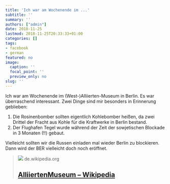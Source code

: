 ```yaml
---
title: 'Ich war am Wochenende im ...'
subtitle: ''
summary: ''
authors: ["admin"]
date: 2018-11-25
lastmod: 2018-11-25T20:33:33+01:00
categories: []
tags:
- facebook
- german
featured: no
image:
  caption: ''
  focal_point: ''
  preview_only: no
slug: ''
---
```

Ich war am Wochenende im (West-)Alliierten-Museum in Berlin. Es war überraschend interessant. Zwei Dinge sind mir besonders in Erinnerung geblieben:

1. Die Rosinenbomber sollten eigentlich Kohlebomber heißen, da zwei Drittel der Fracht aus Kohle für die Kraftwerke in Berlin bestand.
2. Der Flughafen Tegel wurde während der Zeit der sowjetischen Blockade in 3 Monaten (!!) gebaut.

Vielleicht sollten wir die Russen einladen mal wieder Berlin zu blockieren. Dann wird der BER vielleicht doch noch eröffnet.
> [![](https://upload.wikimedia.org/wikipedia/commons/thumb/b/b3/Berlin_Clayallee_AlliiertenMuseum_UAV_04-2017.jpg/1200px-Berlin_Clayallee_AlliiertenMuseum_UAV_04-2017.jpg)](https://de.wikipedia.org/wiki/AlliiertenMuseum)
> de.wikipedia.org
> ## [AlliiertenMuseum – Wikipedia](https://de.wikipedia.org/wiki/AlliiertenMuseum)
>


